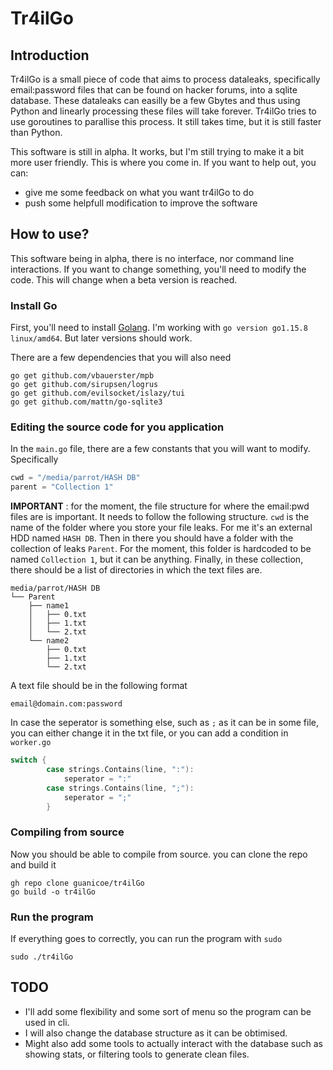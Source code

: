 # Tr4ilGo

## Introduction
Tr4ilGo is a small piece of code that aims to process dataleaks, specifically email:password files that can be found on hacker forums, into a sqlite database. 
These dataleaks can easilly be a few Gbytes and thus using Python and linearly processing these files will take forever. Tr4ilGo tries to use goroutines to parallise this process. It still takes time, but it is still faster than Python.

This software is still in alpha. It works, but I'm still trying to make it a bit more user friendly. This is where you come in. If you want to help out, you can:

- give me some feedback on what you want tr4ilGo to do
- push some helpfull modification to improve the software

## How to use?
This software being in alpha, there is no interface, nor command line interactions. If you want to change something, you'll need to modify the code. This will change when a beta version is reached.

### Install Go
First, you'll need to install [Golang](https://golang.org/). I'm working with `go version go1.15.8 linux/amd64`. But later versions should work. 

There are a few dependencies that you will also need

    go get github.com/vbauerster/mpb
    go get github.com/sirupsen/logrus
    go get github.com/evilsocket/islazy/tui
    go get github.com/mattn/go-sqlite3

### Editing the source code for you application
In the `main.go` file, there are a few constants that you will want to modify. Specifically 
    
```go
cwd = "/media/parrot/HASH DB"
parent = "Collection 1"
```

**IMPORTANT** : for the moment, the file structure for where the email:pwd files are is important. It needs to follow the following structure. 
`cwd` is the name of the folder where you store your file leaks. For me it's an external HDD named `HASH DB`. Then in there you should have a folder with the collection of leaks `Parent`. For the moment, this folder is hardcoded to be named `Collection 1`, but it can be anything. 
Finally, in these collection, there should be a list of directories in which the text files are. 

```
media/parrot/HASH DB
└── Parent
    ├── name1
    │   ├── 0.txt
    │   ├── 1.txt
    │   └── 2.txt
    └── name2
        ├── 0.txt
        ├── 1.txt
        └── 2.txt
```

A text file should be in the following format

```
email@domain.com:password
```
In case the seperator is something else, such as `;` as it can be in some file, you can either change it in the txt file, or you can add a condition in `worker.go`

```go
switch {
		case strings.Contains(line, ":"):
			seperator = ":"
		case strings.Contains(line, ";"):
			seperator = ";"
		}
```
### Compiling from source
Now you should be able to compile from source. you can clone the repo and build it

    gh repo clone guanicoe/tr4ilGo
    go build -o tr4ilGo

### Run the program
If everything goes to correctly, you can run the program with `sudo`

    sudo ./tr4ilGo
    
## TODO
- I'll add some flexibility and some sort of menu so the program can be used in cli. 
- I will also change the database structure as it can be obtimised. 
- Might also add some tools to actually interact with the database such as showing stats, or filtering tools to generate clean files. 
